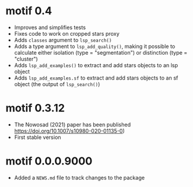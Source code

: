 # motif 0.4

* Improves and simplifies tests
* Fixes code to work on cropped stars proxy
* Adds `classes` argument to `lsp_search()`
* Adds a type argument to `lsp_add_quality()`, making it possible to calculate either isolation (type = "segmentation") or distinction (type = "cluster")
* Adds `lsp_add_examples()` to extract and add stars objects to an lsp object
* Adds `lsp_add_examples.sf` to extract and add stars objects to an sf object (the output of `lsp_search()`)

# motif 0.3.12

* The Nowosad (2021) paper has been published <https://doi.org/10.1007/s10980-020-01135-0>)
* First stable version

# motif 0.0.0.9000

* Added a `NEWS.md` file to track changes to the package
